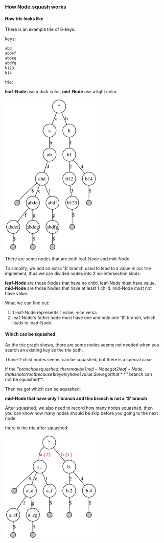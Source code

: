 ### How Node.squash works

#### How trie looks like

There is an example trie of 6-keys:

keys:
```
abd
abdef
abdeg
abdfg
b123
b14
```

trie:

**leaf-Node** use a dark color, **mid-Node** use a light color.

![trie before squash](imgs/slim-init.jpg)

There are some nodes that are both leaf-Node and mid-Node.

To simplify, we add an extra '$' branch used to lead to a value in our trie implement,
thus we can divided nodes into 2 no-intersection kinds:

**leaf-Node** are those Nodes that have no child. leaf-Node must have value.
**mid-Node** are those Nodes that have at least 1 child. mid-Node must not have value.

What we can find out:

1. 1 leaf-Node represents 1 value, vice versa.
2. leaf-Node's father node must have one and only one '$' branch, which leads to lead-Node.


#### Which can be squashed

As the trie graph shows, there are some nodes seems not needed when you search an existing key as
the trie path.

Those 1-child nodes seems can be squashed, but there is a special case.

If the '$' branch be squashed, there may be 1 mid-Node got 2 leaf-Node,
that is not crroct because 1 key only have 1 value.
So we got that **'$' branch can not be squashed**.

Then we got which can be squashed:

**mid-Node that have only 1 branch and this branch is not a '$' branch**

After squashed, we also need to record how many nodes squashed, then you can know how many nodes
should be skip before you going to the next node.

there is the trie after squashed:

![trie after squash](imgs/slim-final.jpg)

